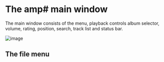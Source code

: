 # The amp# main window

The main window consists of the menu, playback controls album selector, volume, rating, position, search, track list and status bar.

![image](img/main_window1.png)

## The file menu


